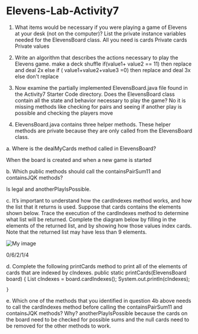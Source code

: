 # Elevens-Lab-Activity7

1. What items would be necessary if you were playing a game of Elevens at your desk (not on the
computer)? List the private instance variables needed for the ElevensBoard class.
    All you need is cards
    Private cards
    Private values


2. Write an algorithm that describes the actions necessary to play the Elevens game.
	make a deck
        shuffle
	if(value1+ value2 == 11) then replace and deal 2x
	else if ( value1+value2+value3 =0) then replace and deal 3x
	else don't replace

3. Now examine the partially implemented ElevensBoard.java file found in the Activity7
Starter Code directory. Does the ElevensBoard class contain all the state and behavior
necessary to play the game?
	No it is missing methods like checking for pairs and seeing if another play is possible and checking the players move

4. ElevensBoard.java contains three helper methods. These helper methods are private
because they are only called from the ElevensBoard class.

a. Where is the dealMyCards method called in ElevensBoard?

When the board is created and when a new game is started




b. Which public methods should call the containsPairSum11 and containsJQK
methods?

Is legal and anotherPlayIsPossible.




c. It’s important to understand how the cardIndexes method works, and how the list that it
returns is used. Suppose that cards contains the elements shown below. Trace the execution
of the cardIndexes method to determine what list will be returned. Complete the diagram
below by filling in the elements of the returned list, and by showing how those values index
cards. Note that the returned list may have less than 9 elements.

![My image](https://bsimps3.github.io/Elevens-Lab-Activity7/cards.png)

0/6/2/1/4

d. Complete the following printCards method to print all of the elements of cards that are
indexed by cIndexes.
    public static printCards(ElevensBoard board) {
    List<Integer> cIndexes = board.cardIndexes();
    System.out.println(cIndexes);         
  
  
  
  
  
  
  
    }
  
  
  e. Which one of the methods that you identified in question 4b above needs to call the
      cardIndexes method before calling the containsPairSum11 and containsJQK
      methods? Why?
 anotherPlayIsPossible because the cards on the board need to be checked for possible sums and the null cards need to be removed for the other methods to work.
